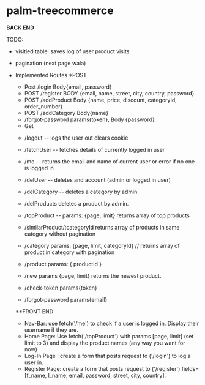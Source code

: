 # palm-treecommerce

**BACK END**

TODO:

- visitied table: saves log of user product visits
- pagination (next page wala)

- Implemented Routes
  \*POST

  - Post /login Body{email, password}
  - POST /register BODY {email, name, street, city, country, password}
  - POST /addProduct Body {name, price, discount, categoryId, order_number}
  - POST /addCategory Body{name}
  - /forgot-password params{token}, Body {password}

  * Get

  - /logout -- logs the user out clears cookie
  - /fetchUser -- fetches details of currently logged in user
  - /me -- returns the email and name of current user or error if no one is logged in
  - /delUser -- deletes and account (admin or logged in user)
  - /delCategory -- deletes a category by admin.
  - /delProducts deletes a product by admin.

  - /topProduct -- params: {page, limit} returns array of top products
  - /similarProduct/:categoryId returns array of products in same category without pagination
  - /category params: {page, limit, categoryId} // returns array of product in category with pagination
  - /product params: { productId }
  - /new params {page, limit} returns the newest product.
  - /check-token params{token}
  - /forgot-password params{email}

  \*\*FRONT END

  - Nav-Bar: use fetch('/me') to check if a user is logged in. Display their username if they are.
  - Home Page: Use fetch('/topProduct') with params [page, limit] (set limit to 3) and display the product names (any way you want for now)
  - Log-In Page : create a form that posts request to ('/login') to log a user in.
  - Register Page: create a form that posts request to ('/register') fields=[f_name, l_name, email, password, street, city, country].
